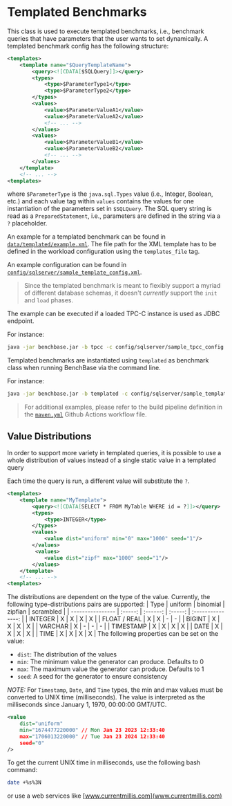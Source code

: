 # Templated Benchmarks

This class is used to execute templated benchmarks, i.e., benchmark queries that have parameters that the user wants to set dynamically.
A templated benchmark config has the following structure:

```xml
<templates>
    <template name="$QueryTemplateName">
        <query><![CDATA[$SQLQuery]]></query>
        <types>
            <type>$ParameterType1</type>
            <type>$ParameterType2</type>
        </types>
        <values>
            <value>$ParameterValueA1</value>
            <value>$ParameterValueA2</value>
            <!-- ... -->
        </values>
        <values>
            <value>$ParameterValueB1</value>
            <value>$ParameterValueB2</value>
            <!-- ... -->
        </values>
    </template>
    <!-- ... -->
<templates>
```

where `$ParameterType` is the `java.sql.Types` value (i.e., Integer, Boolean, etc.) and each value tag within `values` contains the values for one instantiation of the parameters set in `$SQLQuery`.
The SQL query string is read as a `PreparedStatement`, i.e., parameters are defined in the string via a `?` placeholder.

An example for a templated benchmark can be found in [`data/templated/example.xml`](../../../../../../../data/templated/example.xml).
The file path for the XML template has to be defined in the workload configuration using the `templates_file` tag.

An example configuration can be found in [`config/sqlserver/sample_template_config.xml`](../../../../../../../config/sqlserver/sample_templated_config.xml).

> Since the templated benchmark is meant to flexibly support a myriad of different database schemas, it doesn't _currently_ support the `init` and `load` phases.

<!-- TODO: Add support for init/load phases? -->

The example can be executed if a loaded TPC-C instance is used as JDBC endpoint.

For instance:

```sh
java -jar benchbase.jar -b tpcc -c config/sqlserver/sample_tpcc_config.xml --create=true --load=true --execute=false
```

Templated benchmarks are instantiated using `templated` as benchmark class when running BenchBase via the command line.

For instance:

```sh
java -jar benchbase.jar -b templated -c config/sqlserver/sample_templated_config.xml --create=false --load=false --execute=true --json-histograms results/histograms.json
```

> For additional examples, please refer to the build pipeline definition in the [`maven.yml`](../../../../../../../.github/workflows/maven.yml#L423) Github Actions workflow file.

## Value Distributions

In order to support more variety in templated queries, it is possible to use a whole distribution of values instead of a single static value in a templated query

Each time the query is run, a different value will substitute the `?`.

```xml
<templates>
    <template name="MyTemplate">
        <query><![CDATA[SELECT * FROM MyTable WHERE id = ?]]></query>
        <types>
            <type>INTEGER</type>
        </types>
        <values>
            <value dist="uniform" min="0" max="1000" seed="1"/>
        </values>
         <values>
            <value dist="zipf" max="1000" seed="1"/>
        </values>
    </template>
    <!-- ... -->
<templates>
```

The distributions are dependent on the type of the value. Currently, the following type-distributions pairs are supported:
| Type             | uniform | binomial | zipfian | scrambled |
| ---------------- | :-----: | :------: | :-----: | :---------------: |
| INTEGER          |    X    |    X     |    X    |         X         |
| FLOAT / REAL     |    X    |    X     |    -    |         -         |
| BIGINT           |    X    |    X     |    X    |         X         |
| VARCHAR          |    X    |    -     |    -    |         -         |
| TIMESTAMP        |    X    |    X     |    X    |         X         |
| DATE             |    X    |    X     |    X    |         X         |
| TIME             |    X    |    X     |    X    |         X         |
The following properties can be set on the value:

-   `dist`: The distribution of the values
-   `min`: The minimum value the generator can produce. Defaults to 0
-   `max`: The maximum value the generator can produce. Defaults to 1
-   `seed`: A seed for the generator to ensure consistency

*NOTE:* For `Timestamp`, `Date`, and `Time` types, the min and max values must be converted to UNIX time (milliseconds).
The value is interpreted as the milliseconds since January 1, 1970, 00:00:00 GMT/UTC.
```xml
<value 
    dist="uniform" 
    min="1674477220000" // Mon Jan 23 2023 12:33:40 
    max="1706013220000" // Tue Jan 23 2024 12:33:40 
    seed="0"
/>
```
To get the current UNIX time in milliseconds, use the following bash command:
```bash
date +%s%3N
```
or use a web services like [www.currentmillis.com](www.currentmillis.com)



